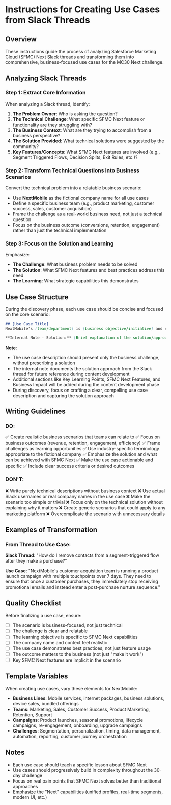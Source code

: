 # Instructions for Creating Use Cases from Slack Threads

## Overview
These instructions guide the process of analyzing Salesforce Marketing Cloud (SFMC) Next Slack threads and transforming them into comprehensive, business-focused use cases for the MC30 Next challenge.

## Analyzing Slack Threads

### Step 1: Extract Core Information
When analyzing a Slack thread, identify:
1. **The Problem Owner**: Who is asking the question?
2. **The Technical Challenge**: What specific SFMC Next feature or functionality are they struggling with?
3. **The Business Context**: What are they trying to accomplish from a business perspective?
4. **The Solution Provided**: What technical solutions were suggested by the community?
5. **Key Features/Concepts**: What SFMC Next features are involved (e.g., Segment Triggered Flows, Decision Splits, Exit Rules, etc.)?

### Step 2: Transform Technical Questions into Business Scenarios
Convert the technical problem into a relatable business scenario:
- Use **NextMobile** as the fictional company name for all use cases
- Define a specific business team (e.g., product marketing, customer success, sales, customer acquisition)
- Frame the challenge as a real-world business need, not just a technical question
- Focus on the business outcome (conversions, retention, engagement) rather than just the technical implementation

### Step 3: Focus on the Solution and Learning
Emphasize:
- **The Challenge**: What business problem needs to be solved
- **The Solution**: What SFMC Next features and best practices address this need
- **The Learning**: What strategic capabilities this demonstrates

## Use Case Structure

During the discovery phase, each use case should be concise and focused on the core scenario:

```markdown
## [Use Case Title]
NextMobile's [team/department] is [business objective/initiative] and needs to [specific business need/challenge they're facing].

**Internal Note - Solution:** [Brief explanation of the solution/approach from the Slack thread]
```

**Note**: 
- The use case description should present only the business challenge, without prescribing a solution
- The internal note documents the solution approach from the Slack thread for future reference during content development
- Additional sections like Key Learning Points, SFMC Next Features, and Business Impact will be added during the content development phase
- During discovery, focus on crafting a clear, compelling use case description and capturing the solution approach

## Writing Guidelines

### DO:
✅ Create realistic business scenarios that teams can relate to
✅ Focus on business outcomes (revenue, retention, engagement, efficiency)
✅ Frame challenges as learning opportunities
✅ Use industry-specific terminology appropriate to the fictional company
✅ Emphasize the solution and what can be achieved with SFMC Next
✅ Make the use case actionable and specific
✅ Include clear success criteria or desired outcomes

### DON'T:
❌ Write purely technical descriptions without business context
❌ Use actual Slack usernames or real company names in the use case
❌ Make the scenario too simple or trivial
❌ Focus only on the technical solution without explaining why it matters
❌ Create generic scenarios that could apply to any marketing platform
❌ Overcomplicate the scenario with unnecessary details

## Examples of Transformation

### From Thread to Use Case:

**Slack Thread**: "How do I remove contacts from a segment-triggered flow after they make a purchase?"

**Use Case**: "NextMobile's customer acquisition team is running a product launch campaign with multiple touchpoints over 7 days. They need to ensure that once a customer purchases, they immediately stop receiving promotional emails and instead enter a post-purchase nurture sequence."

## Quality Checklist

Before finalizing a use case, ensure:
- [ ] The scenario is business-focused, not just technical
- [ ] The challenge is clear and relatable
- [ ] The learning objective is specific to SFMC Next capabilities
- [ ] The company name and context feel realistic
- [ ] The use case demonstrates best practices, not just feature usage
- [ ] The outcome matters to the business (not just "make it work")
- [ ] Key SFMC Next features are implicit in the scenario

## Template Variables

When creating use cases, vary these elements for NextMobile:
- **Business Lines**: Mobile services, internet packages, business solutions, device sales, bundled offerings
- **Teams**: Marketing, Sales, Customer Success, Product Marketing, Retention, Support
- **Campaigns**: Product launches, seasonal promotions, lifecycle campaigns, re-engagement, onboarding, upgrade campaigns
- **Challenges**: Segmentation, personalization, timing, data management, automation, reporting, customer journey orchestration

## Notes
- Each use case should teach a specific lesson about SFMC Next
- Use cases should progressively build in complexity throughout the 30-day challenge
- Focus on real pain points that SFMC Next solves better than traditional approaches
- Emphasize the "Next" capabilities (unified profiles, real-time segments, modern UI, etc.)


